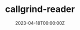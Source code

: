 ---
title: callgrind-reader
date: "2023-04-18T00:00:00Z"
mytype: software
summary: An npm package written in typescript to parse callgrind like files and extract profiling metrics from code
links:
  - type: code
    url: "https://github.com/subroy13/callgrind-reader"
  - type: distribution
    content: "[![npm](https://img.shields.io/npm/dm/callgrind-reader)](https://www.npmjs.com/package/callgrind-reader)"
---